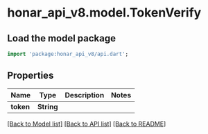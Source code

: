# honar_api_v8.model.TokenVerify

## Load the model package

```dart
import 'package:honar_api_v8/api.dart';
```

## Properties

Name | Type | Description | Notes
------------ | ------------- | ------------- | -------------
**token** | **String** |  |

[[Back to Model list]](../README.md#documentation-for-models) [[Back to API list]](../README.md#documentation-for-api-endpoints) [[Back to README]](../README.md)


